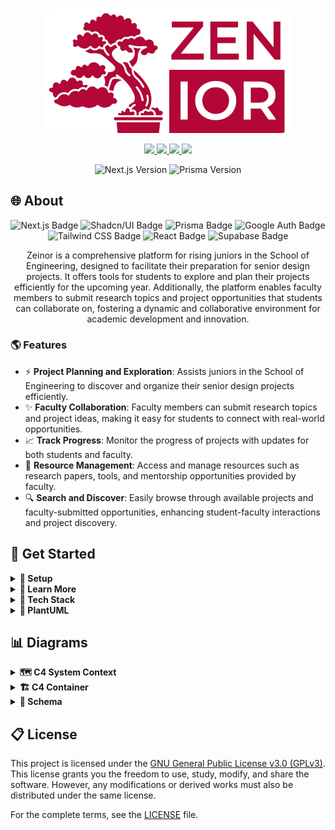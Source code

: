 <p align="center">
  <img src="./public/images/logo-nobg.png" alt="Zeinor Logo" width="400" style="border-radius: 20px;">
</p>

<p align="center">
    <a href="https://github.com/CSEN-SCU/csen-174-f24-project-zenior/releases" alt="Pre-release">
        <img src="https://img.shields.io/badge/release-v0.1.0--alpha-orange" />
    </a>
    <a href="https://github.com/CSEN-SCU/csen-174-f24-project-zenior/blob/main/LICENSE" alt="License Badge">
        <img src="https://img.shields.io/github/license/CSEN-SCU/csen-174-f24-project-zenior" />
    </a>
    <a href="https://github.com/CSEN-SCU/csen-174-f24-project-zenior/commits" alt="Last Commit">
        <img src="https://img.shields.io/github/last-commit/CSEN-SCU/csen-174-f24-project-zenior" />
    </a>
    <a href="https://github.com/CSEN-SCU/csen-174-f24-project-zenior/graphs/contributors" alt="Contributors">
        <img src="https://img.shields.io/github/contributors/CSEN-SCU/csen-174-f24-project-zenior" />
    </a>
</p>

<p align="center">
    <img src="https://img.shields.io/badge/Next.js-15.0.2-blue" alt="Next.js Version"/>
    <img src="https://img.shields.io/badge/Prisma-5.22-blue" alt="Prisma Version"/>
</p>

## 🌐 About

<p align="center">
    <img src="https://img.shields.io/badge/Next.js-000000?style=for-the-badge&logo=next.js&logoColor=white" alt="Next.js Badge" />
    <img src="https://img.shields.io/badge/Shadcn--UI-282C34?style=for-the-badge&logo=react&logoColor=white" alt="Shadcn/UI Badge" />
    <img src="https://img.shields.io/badge/Prisma-2D3748?style=for-the-badge&logo=prisma&logoColor=white" alt="Prisma Badge" />
    <img src="https://img.shields.io/badge/Google_Auth-4285F4?style=for-the-badge&logo=google&logoColor=white" alt="Google Auth Badge" />
    <img src="https://img.shields.io/badge/TailwindCSS-06B6D4?style=for-the-badge&logo=tailwindcss&logoColor=white" alt="Tailwind CSS Badge" />
    <img src="https://img.shields.io/badge/React-61DAFB?style=for-the-badge&logo=react&logoColor=black" alt="React Badge" />
    <img src="https://img.shields.io/badge/Supabase-3ECF8E?style=for-the-badge&logo=supabase&logoColor=white" alt="Supabase Badge" />
</p>

<p align="center">
    Zeinor is a comprehensive platform for rising juniors in the School of Engineering, designed to facilitate their preparation for senior design projects. It offers tools for students to explore and plan their projects efficiently for the upcoming year. Additionally, the platform enables faculty members to submit research topics and project opportunities that students can collaborate on, fostering a dynamic and collaborative environment for academic development and innovation.
</p>

### 🌎 Features

- ⚡ **Project Planning and Exploration**: Assists juniors in the School of Engineering to discover and organize their senior design projects efficiently.
- ✨ **Faculty Collaboration**: Faculty members can submit research topics and project ideas, making it easy for students to connect with real-world opportunities.
- 📈 **Track Progress**: Monitor the progress of projects with updates for both students and faculty.
- 💼 **Resource Management**: Access and manage resources such as research papers, tools, and mentorship opportunities provided by faculty.
- 🔍 **Search and Discover**: Easily browse through available projects and faculty-submitted opportunities, enhancing student-faculty interactions and project discovery.

## 🚀 Get Started

<details>
  <summary><strong>🔧 Setup </strong></summary>

<br>

🔑 **Environment Setup:** 

  Get the `.env` file from the Zenior administrators and place it in the root of the project (next to `package.json`).

💻 **Install Dependencies:** 

Run the following command to install the necessary packages:  

   ```bash  
   npm install  
   ```

🏭 **Generate Prisma Client:**  

   Run this command to generate the Prisma client:  

   ```bash  
   npx prisma generate  
   ```

📶 **Run the Development Server:**  

   Start the development server with:  

   ```bash  
   npm run dev  
   ```  
   Then open [http://localhost:3000](http://localhost:3000) in your browser.

📊 **Optional: Run Prisma Studio:** 

   To visually work with the database, run:  

   ```bash  
   npx prisma studio  
   ```

</details>

<details>
  <summary><strong>🔰 Learn More</strong></summary>
  <br>

To learn more about the technology used in this project, take a look at the following resources:

![Next.js](https://img.shields.io/badge/Next.js-000000?style=for-the-badge&logo=nextdotjs&logoColor=white)  **[Next.js Documentation:](https://nextjs.org/docs)** Learn about Next.js features and API.

![Next.js](https://img.shields.io/badge/Next.js-000000?style=for-the-badge&logo=nextdotjs&logoColor=white)  **[Learn Next.js:](https://nextjs.org/learn)** An interactive Next.js tutorial.

![React](https://img.shields.io/badge/React-61DAFB?style=for-the-badge&logo=react&logoColor=white)  **[React Docs:](https://react.dev/)** React documentation with examples and references.

![Tailwind CSS](https://img.shields.io/badge/Tailwind_CSS-06B6D4?style=for-the-badge&logo=tailwindcss&logoColor=white)  **[Tailwind CSS Documentation:](https://tailwindcss.com/docs)** Learn how to use Tailwind utility classes.

![Prisma](https://img.shields.io/badge/Prisma-2D3748?style=for-the-badge&logo=prisma&logoColor=white)  **[Prisma Documentation:](https://www.prisma.io/docs/orm)** Learn about Prisma ORM.

![Supabase](https://img.shields.io/badge/Supabase-3ECF8E?style=for-the-badge&logo=supabase&logoColor=white)  **[Supabase Documentation:](https://supabase.com/docs)** Learn about Supabase tools and features.

![Shadcn/ui](https://img.shields.io/badge/Shadcn/ui-282C34?style=for-the-badge&logo=react&logoColor=white)  **[Shadcn/ui Documentation:](https://ui.shadcn.com/docs)** Learn about Shadcn/ui components and examples.

</details>

<details>
    <summary><strong>📎 Tech Stack </strong></summary>
<br>

🔹 **React:** React is a JavaScript library for building user interfaces. It is backed by a large company and maintained by a community of individual developers, making it both reliable and open, with a large number of libraries and tools available. Compared to Vue, Angular, and Svelte (other popular frontend frameworks), React is the most popular and has the most libraries and packages available. It's also the most widely used frontend framework in the industry, making it a great skill to learn.

🔹 **Next.js:** Next.js is a React framework that provides a solution for server-side rendering, static site generation, and more. It's backed by Vercel, a company that provides hosting and ecosystem for React and Next.js.

🔹 **Prisma:** Prisma is a modern database toolkit that makes it easy to work with databases. It provides an ORM (Object-Relational Mapping) that allows you to interact with the database using JavaScript objects. It also provides a schema migration tool that allows you to easily update the database schema. Prisma is a great choice for this project because it provides a simple and easy-to-use API for working with databases and a studio web client to visually interact with the database without the need to share Supabase accounts and credentials.

🔹 **Supabase:** Supabase is an open-source alternative to Firebase that provides a suite of tools for building web applications. It includes a database, authentication, and storage services, as well as a real-time subscription service. Supabase is a great choice for this project because it is free and open source, which doesn't tie us to a proprietary platform and allows us to host the database ourselves if we decide to. Compared to Firebase, Supabase is more open and flexible, and it provides a more modern and developer-friendly API that integrates with Prisma and allows us to easily switch database providers.

🔹 **Tailwind CSS:** Tailwind CSS is a utility-first CSS framework that provides a set of utility classes that can be used to style HTML elements. It is a great choice for this project because it allows us to quickly style the UI without writing custom CSS. It also provides a consistent and maintainable way to style the UI, making it easy to update and modify the styles as needed. Compared to other CSS frameworks like Bootstrap and Material-UI, Tailwind CSS is more flexible and customizable, allowing us to create a unique and modern design for the project that doesn't look like a generic template.

🔹 **Shadcn/ui:** Shadcn/ui is a React component library that provides a set of reusable UI components that can be used to build web applications. It is a great choice for this project because it provides a set of modern and responsive components that can be easily customized and styled using Tailwind CSS. It also provides a consistent and cohesive design for the project, making it easy to create a professional and polished UI. Compared to other component libraries like Material-UI and Ant Design, Shadcn/ui is more lightweight and flexible, allowing us to easily integrate it with Tailwind CSS and customize the components to fit the design of the project. It also gives us the access to the source code of the used components, which allows us to change and modify them as needed, to achieve a unique design for the project.

</details>

<details>
  <summary><strong>🍃 PlantUML</strong></summary>
<br>

The `diagrams` folder will hold diagrams that may change over time. Check out [PlantUML](https://plantuml.com/) to create and manage diagrams.

🌱 **Setup PlantUML in VS Code**  
- Install the "PlantUML" VS Code extension.  
- In settings, configure the following:  
  - **Plantuml: Server** → `https://www.plantuml.com/plantuml`.  
  - **PlantUML: Render** → Set to **PlantUML Server**.  
- Ensure **Java** is installed on your system.

🌿 **Preview, Export, and Organize Diagrams**  
- Use the command palette (`Ctrl + Shift + P` or `Cmd + Shift + P` on Mac), and select:  
  - **"PlantUML: Preview Current Diagram"** to preview your diagram.  
  - **"PlantUML: Save Current Diagram As..."** to export the diagram in your preferred image format.  
- Set **PlantUML: Export Out Dir** in settings to `./diagrams/images` to ensure all exported images are saved in the correct folder.  
- (Optional) Set **PlantUML: Diagrams Root** in VS Code settings to your diagrams folder (e.g., `./diagrams`) for better organization.

🌳 **Create C4 Model Diagrams**  
- Use the [C4-PlantUML library](https://github.com/plantuml-stdlib/C4-PlantUML) to create C4 diagrams. This ensures you always use the latest version of the library directly from GitHub without managing local files.
- Include the library in your `.puml` file by adding:  

  ```bash
  !include https://raw.githubusercontent.com/plantuml-stdlib/C4-PlantUML/master/C4_Container.puml
  ```

</details>


## 📊 Diagrams

<details>
  <summary><strong>🗺️  C4 System Context</strong></summary>
  <br>

<img src="public/images/systemcontext2.PNG" alt="System Context Diagram 2" width="1200px">

<img src="diagrams/images/systemcontext/systemcontext.png" alt="System Context Diagram" width="1200px">

</details>

<details>
  <summary><strong>🏗️ C4 Container</strong></summary>
  <br>

<img src="public/images/container2.PNG" alt="Container Diagram 2" width="1200px">

<img src="diagrams/images/containerdiagram/containerdiagram.png" alt="Container Diagram" width="1200px">

</details>

<details>
  <summary><strong>💠 Schema</strong></summary>
  <br>

<img src="diagrams/images/schemaupdate/schemaupdate.png" alt="Database Schema" width="1200px">

</details>

## 📋 License

This project is licensed under the [GNU General Public License v3.0 (GPLv3)](https://www.gnu.org/licenses/gpl-3.0.html). This license grants you the freedom to use, study, modify, and share the software. However, any modifications or derived works must also be distributed under the same license.

For the complete terms, see the [LICENSE](./LICENSE) file.
